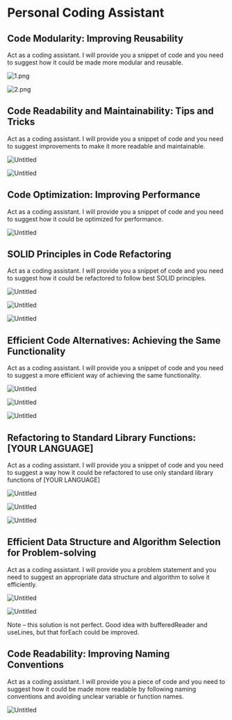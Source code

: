 # Personal Coding Assistant

## ****Code Modularity: Improving Reusability****

Act as a coding assistant. I will provide you a snippet of code and you need to suggest how it could be made more modular and reusable.

![1.png](Personal%20Coding%20Assistant%2067bbf31496624369a86959e20080226a/1.png)

![2.png](Personal%20Coding%20Assistant%2067bbf31496624369a86959e20080226a/2.png)

## ****Code Readability and Maintainability: Tips and Tricks****

Act as a coding assistant. I will provide you a snippet of code and you need to suggest improvements to make it more readable and maintainable.

![Untitled](Personal%20Coding%20Assistant%2067bbf31496624369a86959e20080226a/Untitled.png)

![Untitled](Personal%20Coding%20Assistant%2067bbf31496624369a86959e20080226a/Untitled%201.png)

## ****Code Optimization: Improving Performance****

Act as a coding assistant. I will provide you a snippet of code and you need to suggest how it could be optimized for performance.

![Untitled](Personal%20Coding%20Assistant%2067bbf31496624369a86959e20080226a/Untitled%202.png)

## ****SOLID Principles in Code Refactoring****

Act as a coding assistant. I will provide you a snippet of code and you need to suggest how it could be refactored to follow best SOLID principles.

![Untitled](Personal%20Coding%20Assistant%2067bbf31496624369a86959e20080226a/Untitled%203.png)

![Untitled](Personal%20Coding%20Assistant%2067bbf31496624369a86959e20080226a/Untitled%204.png)

![Untitled](Personal%20Coding%20Assistant%2067bbf31496624369a86959e20080226a/Untitled%205.png)

## ****Efficient Code Alternatives: Achieving the Same Functionality****

Act as a coding assistant. I will provide you a snippet of code and you need to suggest a more efficient way of achieving the same functionality.

![Untitled](Personal%20Coding%20Assistant%2067bbf31496624369a86959e20080226a/Untitled%206.png)

![Untitled](Personal%20Coding%20Assistant%2067bbf31496624369a86959e20080226a/Untitled%207.png)

![Untitled](Personal%20Coding%20Assistant%2067bbf31496624369a86959e20080226a/Untitled%208.png)

## ****Refactoring to Standard Library Functions: [YOUR LANGUAGE]****

Act as a coding assistant. I will provide you a snippet of code and you need to suggest a way how it could be refactored to use only standard library functions of [YOUR LANGUAGE]

![Untitled](Personal%20Coding%20Assistant%2067bbf31496624369a86959e20080226a/Untitled%209.png)

![Untitled](Personal%20Coding%20Assistant%2067bbf31496624369a86959e20080226a/Untitled%2010.png)

![Untitled](Personal%20Coding%20Assistant%2067bbf31496624369a86959e20080226a/Untitled%2011.png)

## ****Efficient Data Structure and Algorithm Selection for Problem-solving****

Act as a coding assistant. I will provide you a problem statement and you need to suggest an appropriate data structure and algorithm to solve it efficiently.

![Untitled](Personal%20Coding%20Assistant%2067bbf31496624369a86959e20080226a/Untitled%2012.png)

![Untitled](Personal%20Coding%20Assistant%2067bbf31496624369a86959e20080226a/Untitled%2013.png)

Note – this solution is not perfect. Good idea with bufferedReader and useLines, but that forEach could be improved.

## ****Code Readability: Improving Naming Conventions****

Act as a coding assistant. I will provide you a piece of code and you need to suggest how it could be made more readable by following naming conventions and avoiding unclear variable or function names.

![Untitled](Personal%20Coding%20Assistant%2067bbf31496624369a86959e20080226a/Untitled%2014.png)
